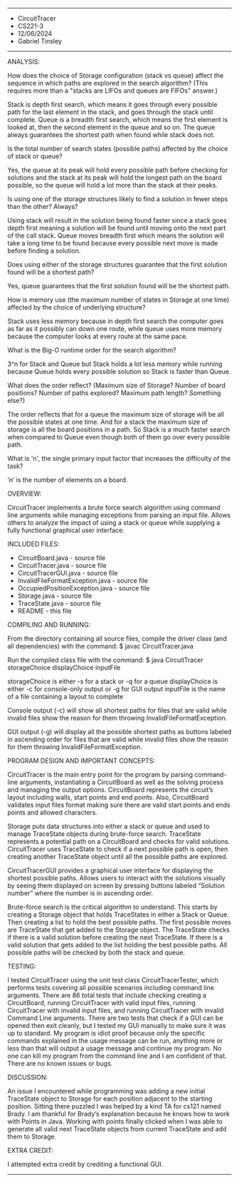 ****************
* CircuitTracer
* CS221-3
* 12/06/2024
* Gabriel Tinsley
****************


ANALYSIS:

How does the choice of Storage configuration (stack vs queue) affect the sequence in which paths are explored in the search algorithm? (This requires more than a "stacks are LIFOs and queues are FIFOs" answer.)

Stack is depth first search, which means it goes through every possible path for the last element in the stack, and goes through the stack until complete. Queue is a breadth first search, which means the first element is looked at, then the second element in the queue and so on. The queue always guarantees the shortest path when found while stack does not.

Is the total number of search states (possible paths) affected by the choice of stack or queue?

Yes, the queue at its peak will hold every possible path before checking for solutions and the stack at its peak will hold the longest path on the board possible, so the queue will hold a lot more than the stack at their peaks.

Is using one of the storage structures likely to find a solution in fewer steps than the other? Always?

Using stack will result in the solution being found faster since a stack goes depth first meaning a solution will be found until moving onto the next part of the call stack. Queue moves breadth first which means the solution will take a long time to be found because every possible next move is made before finding a solution.

Does using either of the storage structures guarantee that the first solution found will be a shortest path?

Yes, queue guarantees that the first solution found will be the shortest path.

How is memory use (the maximum number of states in Storage at one time) affected by the choice of underlying structure?

Stack uses less memory because in depth first search the computer goes as far as it possibly can down one route, while queue uses more memory because the computer looks at every route at the same pace.


What is the Big-O runtime order for the search algorithm?

3^n for Stack and Queue but Stack holds a lot less memory while running because Queue holds every possible solution so Stack is faster than Queue.

What does the order reflect? (Maximum size of Storage? Number of board positions? Number of paths explored? Maximum path length? Something else?)

The order reflects that for a queue the maximum size of storage will be all the possible states at one time. And for a stack the maximum size of storage is all the board positions in a path. So Stack is a much faster search when compared to Queue even though both of them go over every possible path. 

What is 'n', the single primary input factor that increases the difficulty of the task?

‘n’ is the number of elements on a board.


OVERVIEW:

CircuitTracer implements a brute force search algorithm using command line arguments while managing exceptions from parsing an input file. Allows others to analyze the impact of using a stack or queue while supplying a fully functional graphical user interface.


INCLUDED FILES:

* CircuitBoard.java - source file
* CircuitTracer.java - source file
* CircuitTracerGUI.java - source file
* InvalidFileFormatException.java - source file
* OccupiedPositionException.java - source file
* Storage.java - source file
* TraceState.java - source file
* README - this file


COMPILING AND RUNNING:

From the directory containing all source files, compile the
driver class (and all dependencies) with the command:
$ javac CircuitTracer.java

Run the compiled class file with the command:
$ java CircuitTracer storageChoice displayChoice inputFile

storageChoice is either -s for a stack or -q for a queue
displayChoice is either -c for console-only output or -g for GUI output 
inputFile is the name of a file containing a layout to complete

Console output (-c) will show all shortest paths for files that are valid while invalid files show the reason for them throwing InvalidFileFormatException.

GUI output (-g) will display all the possible shortest paths as buttons labeled in ascending order for files that are valid while invalid files show the reason for them throwing InvalidFileFormatException.


PROGRAM DESIGN AND IMPORTANT CONCEPTS:

CircuitTracer is the main entry point for the program by parsing command-line arguments, instantiating a CircuitBoard as well as the solving process and managing the output options. CircuitBoard represents the circuit’s layout including walls, start points and end points. Also, CircuitBoard validates input files format making sure there are valid start points and ends points and allowed characters.

Storage puts data structures into either a stack or queue and used to manage TraceState objects during brute-force search. TraceState represents a potential path on a CircuitBoard and checks for valid solutions. CircuitTracer uses TraceState to check if a next possible path is open, then creating another TraceState object until all the possible paths are explored. 

CircuitTracerGUI provides a graphical user interface for displaying the shortest possible paths. Allows users to interact with the solutions visually by seeing them displayed on screen by pressing buttons labeled “Solution number” where the number is in ascending order.

Brute-force search is the critical algorithm to understand. This starts by creating a Storage object that holds TraceStates in either a Stack or Queue. Then creating a list to hold the best possible paths. The first possible moves are TraceState that get added to the Storage object. The TraceState checks if there is a valid solution before creating the next TraceState. If there is a valid solution that gets added to the list holding the best possible paths. All possible paths will be checked by both the stack and queue. 


TESTING:

I tested CircuitTracer using the unit test class CircuitTracerTester, which performs tests covering all possible scenarios including command line arguments. There are 86 total tests that include checking creating a CircuitBoard, running CircuitTracer with valid input files, running CircuitTracer with invalid input files, and running CircuitTracer with invalid Command Line arguments. There are two tests that check if a GUI can be opened then exit cleanly, but I tested my GUI manually to make sure it was up to standard. My program is idiot proof because only the specific commands explained in the usage message can be run, anything more or less than that will output a usage message and continue my program. No one can kill my program from the command line and I am confident of that. There are no known issues or bugs.


DISCUSSION:

An issue I encountered while programming was adding a new initial TraceState object to Storage for each position adjacent to the starting position. Sitting there puzzled I was helped by a kind TA for cs121 named Brady. I am thankful for Brady’s explanation because he knows how to work with Points in Java. Working with points finally clicked when I was able to generate all valid next TraceState objects from current TraceState and add them to Storage.

EXTRA CREDIT:

I attempted extra credit by crediting a functional GUI.

----------------------------------------------------------------------------
